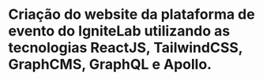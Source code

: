 <h1>Criação do website da plataforma de evento do IgniteLab utilizando as tecnologias ReactJS, TailwindCSS, GraphCMS, GraphQL e Apollo.
